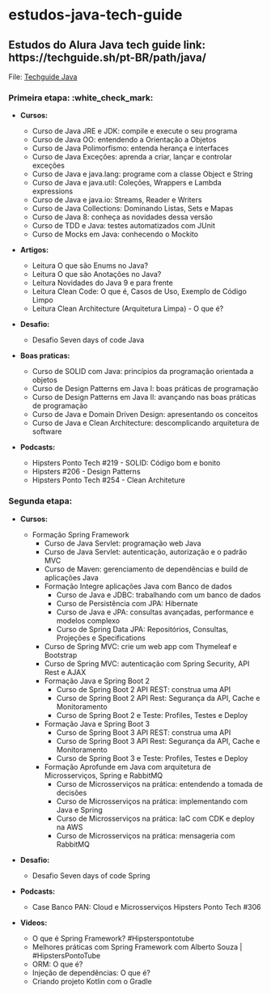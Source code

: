 # estudos-java-tech-guide
<h2>Estudos do Alura Java tech guide link: https://techguide.sh/pt-BR/path/java/</h2>

File:  [Techguide Java](TECHGUIDE.md) 

<h3>Primeira etapa: :white_check_mark: </h3>

- <b>Cursos:</b>
  - Curso de Java JRE e JDK: compile e execute o seu programa                               
  - Curso de Java OO: entendendo a Orientação a Objetos                                     
  - Curso de Java Polimorfismo: entenda herança e interfaces                               
  - Curso de Java Exceções: aprenda a criar, lançar e controlar exceções                   
  - Curso de Java e java.lang: programe com a classe Object e String                       
  - Curso de Java e java.util: Coleções, Wrappers e Lambda expressions                     
  - Curso de Java e java.io: Streams, Reader e Writers                                     
  - Curso de Java Collections: Dominando Listas, Sets e Mapas                               
  - Curso de Java 8: conheça as novidades dessa versão                                  
  - Curso de TDD e Java: testes automatizados com JUnit                                    
  - Curso de Mocks em Java: conhecendo o Mockito                                        
   
  
- <b>Artigos:</b>
  - Leitura O que são Enums no Java?                                                        
  - Leitura O que são Anotações no Java? 
  - Leitura Novidades do Java 9 e para frente                                               
  - Leitura Clean Code: O que é, Casos de Uso, Exemplo de Código Limpo
  - Leitura Clean Architecture (Arquitetura Limpa) - O que é?
  
  
- <b>Desafio:</b>
  - Desafio Seven days of code Java                                                        


- <b>Boas praticas:</b>
  - Curso de SOLID com Java: princípios da programação orientada a objetos                 
  - Curso de Design Patterns em Java I: boas práticas de programação                       
  - Curso de Design Patterns em Java II: avançando nas boas práticas de programação         
  - Curso de Java e Domain Driven Design: apresentando os conceitos                        
  - Curso de Java e Clean Architecture: descomplicando arquitetura de software             


- <b>Podcasts:</b>
  - Hipsters Ponto Tech #219 - SOLID: Código bom e bonito                                  
  - Hipsters #206 - Design Patterns                                                         
  - Hipsters Ponto Tech #254 - Clean Architeture                                            


<h3>Segunda etapa: </h3>

- <b>Cursos:</b>                
  - Formação Spring Framework               
    - Curso de Java Servlet: programação web Java                                  
    - Curso de Java Servlet: autenticação, autorização e o padrão MVC                              
    - Curso de Maven: gerenciamento de dependências e build de aplicações Java 
    - Formação Integre aplicações Java com Banco de dados
      - Curso de Java e JDBC: trabalhando com um banco de dados                                    
      - Curso de Persistência com JPA: Hibernate                             
      - Curso de Java e JPA: consultas avançadas, performance e modelos complexo
      - Curso de Spring Data JPA: Repositórios, Consultas, Projeções e Specifications                                    
    - Curso de Spring MVC: crie um web app com Thymeleaf e Bootstrap       
    - Curso de Spring MVC: autenticação com Spring Security, API Rest e AJAX
    - Formação Java e Spring Boot 2
      - Curso de Spring Boot 2 API REST: construa uma API
      - Curso de Spring Boot 2 API Rest: Segurança da API, Cache e Monitoramento
      - Curso de Spring Boot 2 e Teste: Profiles, Testes e Deploy
    - Formação Java e Spring Boot 3
      - Curso de Spring Boot 3 API REST: construa uma API
      - Curso de Spring Boot 3 API Rest: Segurança da API, Cache e Monitoramento
      - Curso de Spring Boot 3 e Teste: Profiles, Testes e Deploy 
    - Formação Aprofunde em Java com arquitetura de Microsserviços, Spring e RabbitMQ
      - Curso de Microsserviços na prática: entendendo a tomada de decisões
      - Curso de Microsserviços na prática: implementando com Java e Spring
      - Curso de Microsserviços na prática: IaC com CDK e deploy na AWS
      - Curso de Microsserviços na prática: mensageria com RabbitMQ
   
  
- <b>Desafio:</b>
  - Desafio Seven days of code Spring                                                        
       
       
- <b>Podcasts:</b>
  - Case Banco PAN: Cloud e Microsserviços Hipsters Ponto Tech #306
         

- <b>Videos:</b>
  - O que é Spring Framework? #Hipsterspontotube
  - Melhores práticas com Spring Framework com Alberto Souza | #HipstersPontoTube
  - ORM: O que é?
  - Injeção de dependências: O que é?
  - Criando projeto Kotlin com o Gradle
